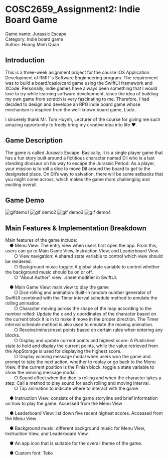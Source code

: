 # COSC2659_Assignment2: Indie Board Game

Game name: Jurassic Escape\
Category: Indie board game\
Author: Hoang Minh Quan



## Introduction
This is a three-week asignment project for the course IOS Application Development of RMIT's Software Enginneering program. The requirement was to build a board/casio/card game using the SwiftUI framework and XCode. Personally, indie games have always been something that I would love to try while learning software development, since the idea of building my own game from scratch is very fascinating to me. Therefore, I had decided to design and develope an RPG indie board game whose mechanism is inspired from the well-known board game, Ludo. 

I sincerely thank Mr. Tom Huynh, Lecturer of the course for giving me such amazing opportunity to freely bring my creative idea into life ❤.

## Game Description
The game is called Jurassic Escape. Basically, it is a single player game that has a fun story built around a fictitious character named Dil who is a last
standing dinosaur on his way to escape the Jurassic Period. As a player, your mission is to roll a dice to move Dil around the board to get to the designated place. On Dil’s way to salvation, there will be some setbacks that you might come across, which makes the game more challenging and exciting overall.

## Game Demo
![gifdemo1](https://user-images.githubusercontent.com/64230078/222061517-71e0d9fc-0969-4ed6-9116-0ce1e7121060.gif)
![gif demo2](https://user-images.githubusercontent.com/64230078/222061799-fbd02a8b-4a40-4e61-bc77-f499de67196a.gif)
![gif demo3](https://user-images.githubusercontent.com/64230078/222062266-eb013323-cb42-4722-ba91-e0e9ef0abd56.gif)
![gif demo4](https://user-images.githubusercontent.com/64230078/222062280-14f55d59-4968-4c71-856f-462fcd385409.gif)

## Main Features & Implementation Breakdown
Main features of the game include:\
&emsp;● Menu View: The entry view when users first open the app. From this, users can go to Main Game View, Instruction View, and Leaderboard View.\
&emsp;&emsp;○ View navigation: A shared state variable to control which view should be rendered.\
&emsp;&emsp;○ Background music toggle: A global state variable to control whether the background music should be on or off.\
&emsp;&emsp;○ "About Author" view: .sheet modifier in SwiftUI.
   
&emsp;● Main Game View: main view to play the game\
&emsp;&emsp;○ Dice rolling and animation: Built-in random number generator of SwiftUI combined with the Timer interval schedule method to emulate the rolling animation.\
&emsp;&emsp;○ Character moving across the shape of the map according to the number rolled: Update the x and y coordinates of the character based on the current block it is in to make it move in the proper direction. The Timer interval schedule method is also used to emulate the moving animation.\
&emsp;&emsp;○ Receive/minus/reset points based on certain rules when entering any blocks.\
&emsp;&emsp;○ Display and update current points and highest score: A Published state to hold and display the current points, while the value retrieved from the AppStorage is used for displaying the highest score.\
&emsp;&emsp;○ Display winning message modal when users won the game and prompt to take the next action, whether to replay or go back to the Menu View. If the current position is the Finish block, toggle a state variable to show the winning message modal.\
&emsp;&emsp;○ Sound effect when the dice is rolling and when the character takes a step: Call a method to play sound for each rolling and moving interval.\
&emsp;&emsp;○ Tap animation to indicate where to interact with the game

&emsp;● Instruction View: consists of the game storyline and brief information on how to play the game. Accessed from the Menu View

&emsp;● Leaderboard View: list down five recent highest scores. Accessed from the Menu View

&emsp;● Background music: different background music for Menu View, Instruction View, and Leaderboard View.

&emsp;● An app icon that is suitable for the overall theme of the game.

&emsp;● Custom font: Teko



